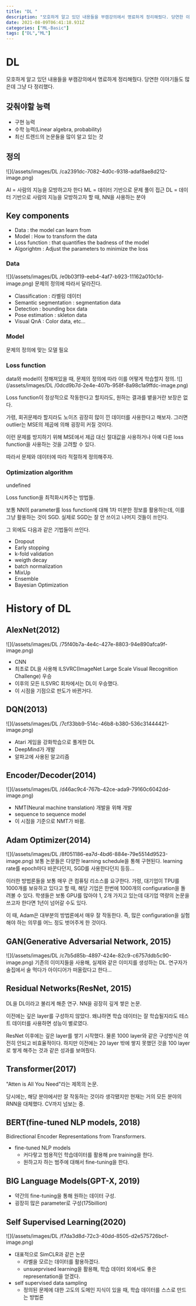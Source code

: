 ```yaml
---
title: "DL "
description: "모호하게 알고 있던 내용들을 부캠강의에서 명료하게 정리해줬다. 당연한 이야기들도 많은데 그냥 다 정리했다.구현 능력수학 능력(Linear algebra, probability)최신 트렌드의 논문들을 많이 알고 있는 것AI = 사람의 지능을 모방하고자 한다ML = 데이터"
date: 2021-08-09T06:41:18.931Z
categories: ["ML-Basic"]
tags: ["DL","ML"]
---
```

# DL
모호하게 알고 있던 내용들을 부캠강의에서 명료하게 정리해줬다. 
당연한 이야기들도 많은데 그냥 다 정리했다.

## 갖춰야할 능력
- 구현 능력
- 수학 능력(Linear algebra, probability)
- 최신 트렌드의 논문들을 많이 알고 있는 것

## 정의
![](/assets/images/DL /ca2391dc-7082-4d0c-9318-adaf8ae8d212-image.png)

AI = 사람의 지능을 모방하고자 한다
ML = 데이터 기반으로 문제 풀이 접근
DL = 데이터 기반으로 사람의 지능을 모방하고자 할 때, NN을 사용하는 분야

## Key components
- Data : the model can learn from
- Model : How to transform the data
- Loss function : that quantifies the badness of the model
- Algorightm : Adjust the parameters to minimize the loss

### Data
![](/assets/images/DL /e0b03f19-eeb4-4af7-b923-11162a010c1d-image.png)
문제의 정의에 따라서 달라진다.
- Classification : 라벨링 데이터
- Semantic segmentation : segmentation data
- Detection : bounding box data
- Pose estimation : skleton data
- Visual QnA : Color data, etc...

### Model
문제의 정의에 맞는 모델 필요

### Loss function
data와 model이 정해져있을 때, 문제의 정의에 따라 이를 어떻게 학습할지 정의.
![](/assets/images/DL /0dcd9b7d-2e4e-407b-958f-8a98c1a9ffdc-image.png)

Loss function이 정상적으로 작동한다고 할지라도, 원하는 결과를 뱉을거란 보장은 없다.

가령, 회귀문제라 할지라도 노이즈 굉장히 많이 낀 데이터를 사용한다고 해보자.
그러면 outlier는 MSE의 제곱에 의해 굉장히 커질 것이다.

이런 문제를 방지하기 위해 MSE에서 제곱 대신 절대값을 사용하거나 아예 다른 loss function을 사용하는 것을 고려할 수 있다.

따라서 문제와 데이터에 따라 적절하게 정의해주자.

### Optimization algorithm
undefined

Loss function을 최적화시켜주는 방법들.

보통 NN의 parameter를 loss function에 대해 1차 미분한 정보를 활용하는데, 이를 그냥 활용하는 것이 SGD. 
실제로 SGD는 잘 안 쓰이고 나머지 것들이 쓰인다.

그 외에도 다음과 같은 기법들이 쓰인다.
- Dropout
- Early stopping
- k-fold validation
- weigth decay
- batch normalization
- MixUp
- Ensemble
- Bayesian Optimization

# History of DL
## AlexNet(2012)
![](/assets/images/DL /75f40b7a-4e4c-427e-8803-94e890afca9f-image.png)
- CNN
- 최초로 DL을 사용해 ILSVRC(ImageNet Large Scale Visual Recognition Challenge) 우승
- 이후의 모든 ILSVRC 회차에서는 DL이 우승했다.
- 이 시점을 기점으로 판도가 바뀐거다.

## DQN(2013)
![](/assets/images/DL /7cf33bb9-514c-46b8-b380-536c31444421-image.png)
- Atari 게임을 강화학습으로 풀게한 DL
- DeepMind가 개발
- 알파고에 사용된 알고리즘

## Encoder/Decoder(2014)
![](/assets/images/DL /d46ac9c4-767b-42ce-ada9-79160c6042dd-image.png)
- NMT(Neural machine translation) 개발을 위해 개발
- sequence to sequence model
- 이 시점을 기준으로 NMT가 바뀜.

## Adam Optimizer(2014)
![](/assets/images/DL /8f051186-ea7d-4bd6-884e-79e5514d9523-image.png)
보통 논문들은 다양한 learning schedule을 통해 구현된다.
learning rate를 epoch마다 바꾼다던지, SGD를 사용한다던지 등등...

이러한 방법론들을 보통 매우 큰 컴퓨팅 리소스를 요구한다. 
가령, 대기업이 TPU를 1000개를 보유하고 있다고 할 때, 해당 기업은 한번에 1000개의 configuration을 돌려볼 수 있다. 학생들은 보통 GPU를 많아야 1, 2개 가지고 있는데 대기업 역량의 논문을 쓰고자 한다면 1년이 넘어갈 수도 있다.

이 때, Adam은 대부분의 방법론에서 매우 잘 작동한다. 즉, 많은 configuration을 실험해야 하는 의무를 어느 정도 벗어주게 한 것이다. 

## GAN(Generative Adversarial Network, 2015)
![](/assets/images/DL /c7b5d85b-4897-424e-82c9-c6757ddb5c90-image.png)
기존의 이미지들을 사용해, 실제와 같은 이미지를 생성하는 DL.
연구자가 술집에서 술 먹다가 아이디어가 떠올랐다고 한다...

## Residual Networks(ResNet, 2015)
DL을 DL이라고 불리게 해준 연구. NN을 굉장히 깊게 쌓은 논문.

이전에는 깊은 layer를 구성하지 않았다. 왜냐하면 학습 데이터는 잘 학습될지라도 테스트 데이터를 사용하면 성능이 별로였다.

ResNet 이후에는 깊은 layer를 쌓기 시작했다. 물론 1000 layer와 같은 구성방식은 여전히 안되고 비효율적이다. 하지만 이전에는 20 layer 밖에 쌓지 못했던 것을 100 layer로 쌓게 해주는 것과 같은 성과를 보여줬다.

## Transformer(2017)
"Atten is All You Need"라는 제목의 논문.

당시에는, 해당 분야에서만 잘 작동하는 것이라 생각됐지만 현재는 거의 모든 분야의 RNN을 대체했다. CV까지 넘보는 중. 

## BERT(fine-tuned NLP models, 2018)
Bidirectional Encoder Representations from Transformers.

- fine-tuned NLP models
  - 커다랗고 범용적인 학습데이터를 활용해 pre training을 한다.
  - 원하고자 하는 범주에 대해서 fine-tuning을 한다.
  
## BIG Language Models(GPT-X, 2019)
- 약간의 fine-tuning을 통해 원하는 데이터 구성. 
- 굉장히 많은 parameter로 구성(175billion)

## Self Supervised Learning(2020)
![](/assets/images/DL /f7da3d8d-72c3-40dd-8505-d2e575726bcf-image.png)
- 대표적으로 SimCLR과 같은 논문
  - 라벨을 모르는 데이터를 활용하겠다.
  - unsueprvised learning을 활용해, 학습 데이터 외에서도 좋은 representation을 얻겠다.
- self supervised data sampling
  - 정의된 문제에 대한 고도의 도메인 지식이 있을 때, 학습 데이터를 스스로 만드는 방법론
